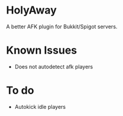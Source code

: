 # HolyAway
A better AFK plugin for Bukkit/Spigot servers.

# Known Issues
- Does not autodetect afk players

# To do
- Autokick idle players